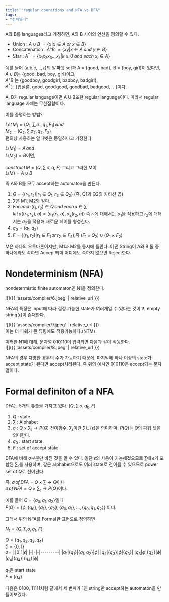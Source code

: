 ```yaml
---
title: "regular operations and NFA vs DFA"
tags:
- "컴파일러"
---
```


A와 B를 languages라고 가정하면, A와 B 사이의 연산을 정의할 수 있다.

- Union : $A \cup B$ $= \{x |x\in A$ $or$ $x\in B\}$
- Concatenation : $A ° B$ $=\{xy|x \in A$ $and$ $y \in B\}$
- Star : $A^*$ $=\{x_1x_2x_3...x_k|k\geq0$ $and$ $each$ $x_i\in A\}$

예를 들어 {a,b,c,...,z}의 알파벳 set과 A = {good, bad}, B = {boy, girl}이 있다면,<br>
$A \cup B$는 {good, bad, boy, girl}이고, <br>
$A ° B$ 는 {goodboy, goodgirl, badboy, badgirl}, <br>
$A^*$는 {입실론, good, goodgood, goodbad, badgood, ...}이다.

A, B가 regular language이면 A U B또한 regular language이다. 따라서 regular language 자체는 무한집합이다.

이를 증명하는 방법?

$Let \, M_1 = (Q_1,\sum,\sigma_1, q_1, F_1) \,and$ <br>
$M_2 = (Q_2,\sum,\sigma_2,q_2,F_2)$
<br>편의상 사용하는 알파벳은 동일하다고 가정한다.

$L(M_1)=A\,and$<br>
$L(M_2)=B$이면,

$construct \,M = (Q,\sum,\sigma,q,F)$ 그리고 그러한 M이<br>
$L(M)=A \cup B$

즉 A와 B를 모두 accept하는 automaton을 만든다.

1. $Q = \{(r_1,r_2)|r_1\in Q_1,r_2 \in Q_2\}$ (즉, Q1과 Q2의 카티션 곱)
2. $\sum$은 M1, M2와 같다.
3. $For\,each\,(r_1,r_2)\in Q\,and\,each\,a\in\sum$<br>
$let \,\sigma((r_1,r_2),a) = (\sigma_1(r_1,a),\sigma_2(r_2,a))$ 즉 $r_1$에 대해서는 $\sigma_1$을 적용하고 $r_2$에 대해서는 $\sigma_2$을 적용해 새로운 페어를 형성한다.
4. $q_0=(q_1,q_2)$
5. $F=\{(r_1,r_2)|r_1\in F_1 \,or\,r_2\in F_2\}$,즉 $(F_1\times Q_2)\cup(Q_1\times F_2)$

M은 하나의 오토마톤이지만, M1과 M2를 동시에 돌린다. 어떤 String이 A와 B 둘 중 하나에라도 속하면 Accept되며 어디에도 속하지 않으면 Reject한다.

# Nondeterminism (NFA)
nondetermistic finite automaton인 N1을 정의한다.

![]({{ 'assets/compiler/6.jpeg' | relative_url }})

NFA의 특징은 input에 따라 결정 가능한 state가 여러개일 수 있다는 것이고, empty string($\epsilon$)이 존재한다.

![]({{ 'assets/compiler/7.jpeg' | relative_url }}) <br>
이는 더 파워가 큰 튜링에도 적용가능하다.(NTM)

이러한 N1에 대해, 문자열 010110이 입력되면 다음과 같이 작동한다. <br>
![]({{ 'assets/compiler/8.jpeg' | relative_url }})

NFA의 경우 다양한 경우의 수가 가능하기 때문에, 마지막에 하나 이상의 state가 accept state가 된다면 accept처리된다. 즉 위의 예시인 010110은 accept되는 문자열이다.

# Formal definiton of a NFA
DFA는 5개의 튜플을 가지고 있다. $(Q,\sum,\sigma,q_0,F)$
1. $Q$ : state
2. $\sum$ : Alphabet
3. $\sigma$ : $Q \times \sum_\epsilon \rightarrow P(Q)$ 전이함수. $\sum_\epsilon$이란 $\sum \cup \{\epsilon\}$을 의미하며, $P(Q)$는 $Q$의 파워 셋을 의미한다.
4. $q_0$ : start state
5. $F$ : set of accept state

DFA에 비해 $\sigma$부분만 바뀐 것을 알 수 있다. 일단 $\epsilon$의 사용이 가능해졌으므로 $\sum$에 $\epsilon$가 포함된 $\sum_\epsilon$를 사용하며, 같은 alphabet으로도 여러 state로 전이될 수 있으므로 power set of $Q$로 전이된다.

즉, $\sigma\, of\,DFA = Q\times\sum\rightarrow Q$이나<br>
$\sigma\,of\,NFA = Q\times\sum_\epsilon\rightarrow P(Q)$이다.

예를 들어 $Q=\{q_0,q_1,q_2\}$일때<br>
$P(Q)=\{\phi, \{q_0\},\{q_1\},\{q_2\},\{q_0,q_1\},\dots,\{q_0,q_1,q_2\}\}$ 이다.

그래서 위의 NFA를 Formal한 표현으로 정의하면

$N_1 = \{Q,\sum, \sigma, q_1, F\}$<br>

$Q = \{q_1,q_2,q_3,q_4\}$<br>
$\sum = \{0,1\}$<br>
$\sigma =$
| |0|1|$\epsilon$|
|-|-|-|---------|
|$q_1$|$\{q_1\}$|$\{q_1,q_2\}$|$\phi$|
|$q_2$|$\{q_3\}$|$\phi$|$\{q_3\}$|
|$q_3$|$\phi$|$\{q_4\}$|$\phi$|
|$q_4$|$\{q_4\}$|$\{q_4\}$|$\phi$|

$q_1$은 start state<br>
$F$ = $\{q_4\}$

다음은 0100, 11111처럼 끝에서 세 번째가 1인 string만 accept하는 automaton을 만들어보겠다.